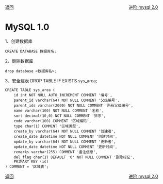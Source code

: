 <p>
    <a href="#" onclick="refreshContent('database')">返回</a>
    <a href="#" style="float: right;" onclick="refreshDatabaseContent('mysql2')">进阶 mysql 2.0</a>
</p>

# MySQL 1.0

1、创建数据库

	CREATE DATABASE 数据库名;
2、删除数据库

	drop database <数据库名>;
3、安全建表
    DROP TABLE IF EXISTS sys_area;
     
    CREATE TABLE sys_area (
        id int NOT NULL AUTO_INCREMENT COMMENT '编号',
        parent_id varchar(64) NOT NULL COMMENT '父级编号',
        parent_ids varchar(2000) NOT NULL COMMENT '所有父级编号',
        name varchar(100) NOT NULL COMMENT '名称',
        sort decimal(10,0) NOT NULL COMMENT '排序',
        code varchar(100) COMMENT '区域编码',
        type char(1) COMMENT '区域类型',
        create_by varchar(64) NOT NULL COMMENT '创建者',
        create_date datetime NOT NULL COMMENT '创建时间',
        update_by varchar(64) NOT NULL COMMENT '更新者',
        update_date datetime NOT NULL COMMENT '更新时间',
        remarks varchar(255) COMMENT '备注信息',
        del_flag char(1) DEFAULT '0' NOT NULL COMMENT '删除标记',
        PRIMARY KEY (id)
    ) COMMENT = '区域表';
    


    
<p>
    <a href="#" onclick="refreshContent('database')">返回</a>
    <a href="#" style="float: right;" onclick="refreshDatabaseContent('mysql2')">进阶 mysql 2.0</a>
</p>